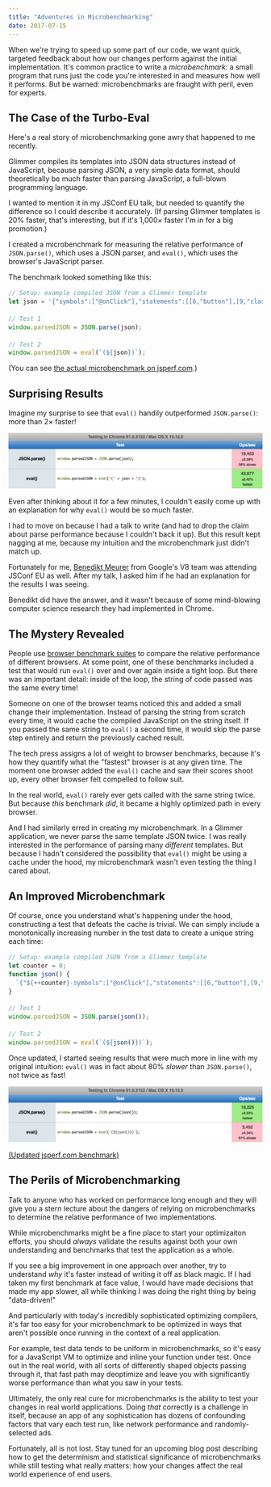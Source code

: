 ```yaml
---
title: "Adventures in Microbenchmarking"
date: 2017-07-15
---
```


When we're trying to speed up some part of our code, we want quick, targeted
feedback about how our changes perform against the initial implementation. It's
common practice to write a _microbenchmark_: a small program that runs just the
code you're interested in and measures how well it performs. But be warned:
microbenchmarks are fraught with peril, even for experts.

## The Case of the Turbo-Eval

Here's a real story of microbenchmarking gone awry that happened to me recently.

Glimmer compiles its templates into JSON data structures instead of JavaScript,
because parsing JSON, a very simple data format, should theoretically be much
faster than parsing JavaScript, a full-blown programming language.

I wanted to mention it in my JSConf EU talk, but needed to quantify the difference so I
could describe it accurately. (If parsing Glimmer templates is 20% faster, that's interesting, but
if it's 1,000× faster I'm in for a big promotion.) 

I created a microbenchmark for measuring the relative performance of
`JSON.parse()`, which uses a JSON parser, and `eval()`, which uses the browser's
JavaScript parser.

The benchmark looked something like this:

```js
// Setup: example compiled JSON from a Glimmer template
let json = '{"symbols":["@onClick"],"statements":[[6,"button"],[9,"class","remove"],[10,"onclick",[25,"action",[[19,1,[]]],null],null],[7],[0,"×"],[8]],"hasEval":false}';

// Test 1
window.parsedJSON = JSON.parse(json);

// Test 2
window.parsedJSON = eval(`(${json})`);
```

(You can see [the actual microbenchmark on jsperf.com](https://jsperf.com/json-parse-vs-eval-naive/1).)

## Surprising Results

Imagine my surprise to see that `eval()` handily outperformed
`JSON.parse()`: more than 2× faster!

![Screenshot of benchmark results: JSON.parse is 19,453 operations per second, while eval more than twice as fast at 43,877 operations per second](naive-test.png)

Even after thinking about it for a few minutes, I couldn't easily come up with
an explanation for why `eval()` would be so much faster.

I had to move on because I had a talk to write (and had to drop the claim about
parse performance because I couldn't back it up). But this result kept nagging
at me, because my intuition and the microbenchmark just didn't match up.

Fortunately for me, [Benedikt Meurer](http://benediktmeurer.de/) from Google's
V8 team was attending JSConf EU as well. After my talk, I asked him if he had an
explanation for the results I was seeing.

Benedikt did have the answer, and it wasn't because of some mind-blowing
computer science research they had implemented in Chrome.

## The Mystery Revealed

People use [browser benchmark suites](http://browserbench.org/) to compare the
relative performance of different browsers. At some point, one of these
benchmarks included a test that would run `eval()` over and over again inside a
tight loop. But there was an important detail: inside of
the loop, the string of code passed was the same every time!

Someone on one of the browser teams noticed this and added a small change their
implementation. Instead of parsing the string from scratch every time, it would
cache the compiled JavaScript on the string itself. If you passed the same
string to `eval()` a second time, it would skip the parse step entirely and
return the previously cached result.

The tech press assigns a lot of weight to browser benchmarks, because it's how
they quantify what the "fastest" browser is at any given time. The moment one
browser added the `eval()` cache and saw their scores shoot up, every other
browser felt compelled to follow suit.

In the real world, `eval()` rarely ever gets called with the same string twice.
But because _this_ benchmark _did_, it became a highly optimized path in every
browser.

And I had similarly erred in creating my microbenchmark. In a Glimmer
application, we never parse the same template JSON twice. I was really
interested in the performance of parsing many _different_ templates. But because
I hadn't considered the possibility that `eval()` might be using a cache under
the hood, my microbenchmark wasn't even testing the thing I cared about.

## An Improved Microbenchmark

Of course, once you understand what's happening under the hood, constructing a
test that defeats the cache is trivial. We can simply include a monotonically
increasing number in the test data to create a unique string each time:

```js
// Setup: example compiled JSON from a Glimmer template
let counter = 0;
function json() {
  `{"${++counter}-symbols":["@onClick"],"statements":[[6,"button"],[9,"class","remove"],[10,"onclick",[25,"action",[[19,1,[]]],null],null],[7],[0,"×"],[8]],"hasEval":false}`;
}

// Test 1
window.parsedJSON = JSON.parse(json());

// Test 2
window.parsedJSON = eval(`(${json()})`);
```

Once updated, I started seeing results that were much more in line with my original
intuition: `eval()` was in fact about 80% _slower_ than `JSON.parse()`, not twice as fast!

![Corrected benchmark: JSON.parse is 18,225 operations per second, while eval is only 3,452 operations per second](corrected-test.png)

[(Updated jsperf.com benchmark)](https://jsperf.com/json-parse-vs-eval-corrected/1)

## The Perils of Microbenchmarking

Talk to anyone who has worked on performance long enough and they will give you
a stern lecture about the dangers of relying on microbenchmarks to determine the
relative performance of two implementations.

While microbenchmarks might be a fine place to start your optimizaiton efforts,
you should *always* validate the results against both your own understanding and
benchmarks that test the application as a whole.

If you see a big improvement in one approach over another, try to understand
_why_ it's faster instead of writing it off as black magic. If I had taken my
first benchmark at face value, I would have made decisions that made my app
slower, all while thinking I was doing the right thing by being "data-driven!"

And particularly with today's incredibly sophisticated optimizing compilers,
it's far too easy for your microbenchmark to be optimized in ways that aren't
possible once running in the context of a real application.

For example, test data tends to be uniform in microbenchmarks, so it's easy for
a JavaScript VM to optimize and inline your function under test. Once out in the
real world, with all sorts of differently shaped objects passing through it,
that fast path may deoptimize and leave you with significantly worse performance
than what you saw in your tests.

Ultimately, the only real cure for microbenchmarks is the ability to test your
changes in real world applications. Doing _that_ correctly is a challenge in
itself, because an app of any sophistication has dozens of confounding
factors that vary each test run, like network performance and randomly-selected
ads.

Fortunately, all is not lost. Stay tuned for an upcoming blog post describing
how to get the determinism and statistical significance of microbenchmarks while
still testing what really matters: how your changes affect the real world experience
of end users.
